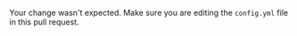 Your change wasn't expected. Make sure you are editing the `config.yml` file in this pull request. 

